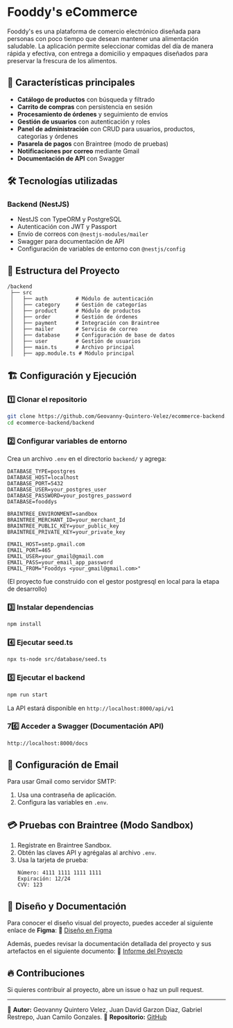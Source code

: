 # Fooddy's eCommerce

Fooddy's es una plataforma de comercio electrónico diseñada para personas con poco tiempo que desean mantener una alimentación saludable. La aplicación permite seleccionar comidas del día de manera rápida y efectiva, con entrega a domicilio y empaques diseñados para preservar la frescura de los alimentos.

## 🚀 Características principales

- **Catálogo de productos** con búsqueda y filtrado
- **Carrito de compras** con persistencia en sesión
- **Procesamiento de órdenes** y seguimiento de envíos
- **Gestión de usuarios** con autenticación y roles
- **Panel de administración** con CRUD para usuarios, productos, categorías y órdenes
- **Pasarela de pagos** con Braintree (modo de pruebas)
- **Notificaciones por correo** mediante Gmail
- **Documentación de API** con Swagger

## 🛠 Tecnologías utilizadas

### **Backend** (NestJS)
- NestJS con TypeORM y PostgreSQL
- Autenticación con JWT y Passport
- Envío de correos con `@nestjs-modules/mailer`
- Swagger para documentación de API
- Configuración de variables de entorno con `@nestjs/config`

## 📂 Estructura del Proyecto
```
/backend
 ├── src
 │   ├── auth         # Módulo de autenticación
 │   ├── category     # Gestión de categorías
 │   ├── product      # Módulo de productos
 │   ├── order        # Gestión de órdenes
 │   ├── payment      # Integración con Braintree
 │   ├── mailer       # Servicio de correo
 │   ├── database     # Configuración de base de datos
 │   ├── user         # Gestión de usuarios
 │   ├── main.ts      # Archivo principal
 │   ├── app.module.ts # Módulo principal
```

## 🏗 Configuración y Ejecución

### **1️⃣ Clonar el repositorio**
```bash
git clone https://github.com/Geovanny-Quintero-Velez/ecommerce-backend.git
cd ecommerce-backend/backend
```

### **2️⃣ Configurar variables de entorno**
Crea un archivo `.env` en el directorio `backend/` y agrega:
```env
DATABASE_TYPE=postgres
DATABASE_HOST=localhost
DATABASE_PORT=5432
DATABASE_USER=your_postgres_user
DATABASE_PASSWORD=your_postgres_password
DATABASE=fooddys

BRAINTREE_ENVIRONMENT=sandbox
BRAINTREE_MERCHANT_ID=your_merchant_Id
BRAINTREE_PUBLIC_KEY=your_public_key
BRAINTREE_PRIVATE_KEY=your_private_key

EMAIL_HOST=smtp.gmail.com
EMAIL_PORT=465
EMAIL_USER=your_gmail@gmail.com
EMAIL_PASS=your_email_app_password
EMAIL_FROM="Fooddys <your_gmail@gmail.com>"
```

(El proyecto fue construido con el gestor postgresql en local para la etapa de desarrollo)

### **3️⃣ Instalar dependencias**
```bash
npm install
```

### **4️⃣ Ejecutar seed.ts**
```bash
npx ts-node src/database/seed.ts
```

### **5️⃣ Ejecutar el backend**
```bash
npm run start
```
La API estará disponible en `http://localhost:8000/api/v1`

### **7️6️⃣ Acceder a Swagger (Documentación API)**
```bash
http://localhost:8000/docs
```

## 📧 Configuración de Email
Para usar Gmail como servidor SMTP:
1. Usa una contraseña de aplicación.
2. Configura las variables en `.env`.

## 💳 Pruebas con Braintree (Modo Sandbox)
1. Regístrate en Braintree Sandbox.
2. Obtén las claves API y agrégalas al archivo `.env`.
3. Usa la tarjeta de prueba:
   ```
   Número: 4111 1111 1111 1111
   Expiración: 12/24
   CVV: 123
   ```

## 🎨 Diseño y Documentación
Para conocer el diseño visual del proyecto, puedes acceder al siguiente enlace de **Figma**:
🔗 [Diseño en Figma](https://www.figma.com/design/iU8ZgBSa4q6IBjwrmbCkWm/Mockups?node-id=0-1&t=W1zDtGOyCXyNKyqB-1)

Además, puedes revisar la documentación detallada del proyecto y sus artefactos en el siguiente documento:
🔗 [Informe del Proyecto](https://docs.google.com/document/d/19vmyPiER2yokJlXZWlHlCjqEgYh51uStDw3VmPUoHIY/edit?usp=sharing)

## 🔥 Contribuciones
Si quieres contribuir al proyecto, abre un issue o haz un pull request.

---
📌 **Autor:** Geovanny Quintero Velez, Juan David Garzon Diaz, Gabriel Restrepo, Juan Camilo Gonzales.
📌 **Repositorio:** [GitHub](https://github.com/Geovanny-Quintero-Velez/ecommerce-backend.git)

